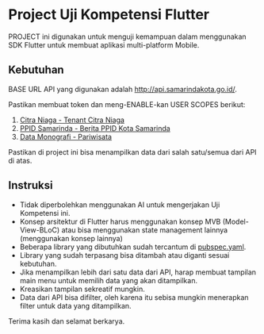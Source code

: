 # Project Uji Kompetensi Flutter

PROJECT ini digunakan untuk menguji kemampuan dalam menggunakan SDK Flutter untuk membuat aplikasi multi-platform Mobile.

## Kebutuhan
BASE URL API yang digunakan adalah http://api.samarindakota.go.id/.

Pastikan membuat token dan meng-ENABLE-kan USER SCOPES berikut:
1. [Citra Niaga - Tenant Citra Niaga](http://api.samarindakota.go.id/api/v2/generate/citra-niaga/tenant)
2. [PPID Samarinda - Berita PPID Kota Samarinda](http://api.samarindakota.go.id/dokumentasi/ppid-samarinda/1f1cb4a0-6363-11ea-9140-f941893fae1d)
3. [Data Monografi - Pariwisata](http://api.samarindakota.go.id/dokumentasi/data-monografi/2d709f20-b460-11e8-83e7-cd1c9db52492)

Pastikan di project ini bisa menampilkan data dari salah satu/semua dari API di atas.


## Instruksi
- Tidak diperbolehkan menggunakan AI untuk mengerjakan Uji Kompetensi ini.
- Konsep arsitektur di Flutter harus menggunakan konsep MVB (Model-View-BLoC) atau bisa menggunakan state management lainnya (menggunakan konsep lainnya)
- Beberapa library yang dibutuhkan sudah tercantum di [pubspec.yaml](/pubspec.yaml).
- Library yang sudah terpasang bisa ditambah atau diganti sesuai kebutuhan.
- Jika menampilkan lebih dari satu data dari API, harap membuat tampilan main menu untuk memilih data yang akan ditampilkan.
- Kreasikan tampilan sekreatif mungkin.
- Data dari API bisa difilter, oleh karena itu sebisa mungkin menerapkan filter untuk data yang ditampilkan.


Terima kasih dan selamat berkarya.
